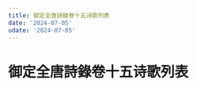 ```yaml
---
title: 御定全唐詩錄卷十五诗歌列表
date: '2024-07-05'
udate: '2024-07-05'
---
```

# 御定全唐詩錄卷十五诗歌列表

<PoemList :list="poems" :authorMap="authorMap" :chapternum="15" />

<script setup>
const chapter = '卷十五';
import poems from '/data/qtsl/卷十五/poems.json'
import authorMap from '/data/qtsl/卷十五/author.json'
</script>
